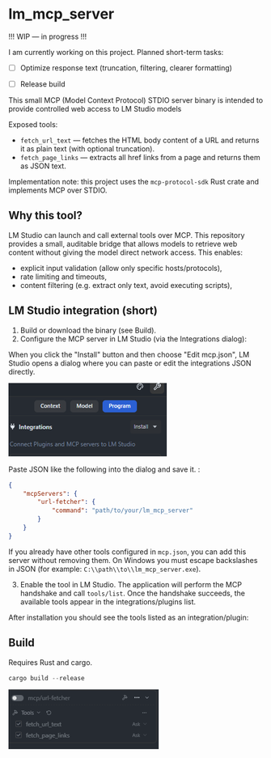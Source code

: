 # lm_mcp_server

!!! WIP — in progress !!!

I am currently working on this project. Planned short-term tasks:

- [ ] Optimize response text (truncation, filtering, clearer formatting)
- [ ] Release build


This small MCP (Model Context Protocol) STDIO server binary is intended to provide controlled web access to LM Studio models

Exposed tools:

- `fetch_url_text` — fetches the HTML body content of a URL and returns it as plain text (with optional truncation).
- `fetch_page_links` — extracts all href links from a page and returns them as JSON text.

Implementation note: this project uses the `mcp-protocol-sdk` Rust crate and implements MCP over STDIO.

## Why this tool?

LM Studio can launch and call external tools over MCP. This repository provides a small, auditable bridge that allows models to retrieve web content without giving the model direct network access. This enables:

- explicit input validation (allow only specific hosts/protocols),
- rate limiting and timeouts,
- content filtering (e.g. extract only text, avoid executing scripts),

## LM Studio integration (short)

1. Build or download the binary (see Build).
2. Configure the MCP server in LM Studio (via the Integrations dialog):

When you click the "Install" button and then choose "Edit mcp.json", LM Studio opens a dialog where you can paste or edit the integrations JSON directly.

![LM Studio: Integration dialog](docs/install.png)

Paste JSON like the following into the dialog and save it. :

```json
{
    "mcpServers": {
        "url-fetcher": {
            "command": "path/to/your/lm_mcp_server"
        }
    }
}
```

If you already have other tools configured in `mcp.json`, you can add this server without removing them.
On Windows you must escape backslashes in JSON (for example: `C:\\path\\to\\lm_mcp_server.exe`).

3. Enable the tool in LM Studio. The application will perform the MCP handshake and call `tools/list`. Once the handshake succeeds, the available tools appear in the integrations/plugins list.

After installation you should see the tools listed as an integration/plugin:

## Build

Requires Rust and cargo.

```powershell
cargo build --release
```

![LM Studio: installed and initialized](docs/installed.png)
